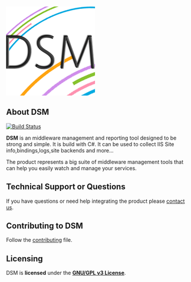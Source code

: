 
![Product Gif](./dsm-logo.png)

## About DSM
[![Build Status](https://dtalm.visualstudio.com/DUY%20Self%20Service/_apis/build/status/DogusTeknoloji.DSM.Agents?branchName=master)](https://dtalm.visualstudio.com/DUY%20Self%20Service/_build/latest?definitionId=750&branchName=master)



**DSM** is an middleware management and reporting tool designed to be strong and simple. It is build with C#. It can be used to collect IIS Site info,bindings,logs,site backends and more...

The product represents a big suite of middleware management tools that can help you easily watch and manage your services. 

## Technical Support or Questions

If you have questions or need help integrating the product please [contact us](https://www.d-teknoloji.com.tr).

## Contributing to DSM
Follow the [contributing](CONTRIBUTING.md) file.

## Licensing

DSM is **licensed** under the **[GNU/GPL v3 License]**.

[GNU/GPL v3 License]: https://github.com/DogusTeknoloji/DSM.AGENTS.MonitorService/blob/master/LICENSE
